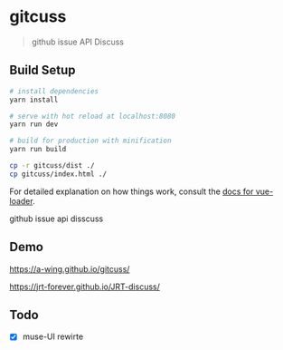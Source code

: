 # gitcuss

> github issue API Discuss

## Build Setup

``` bash
# install dependencies
yarn install

# serve with hot reload at localhost:8080
yarn run dev

# build for production with minification
yarn run build

cp -r gitcuss/dist ./
cp gitcuss/index.html ./
```

For detailed explanation on how things work, consult the [docs for vue-loader](http://vuejs.github.io/vue-loader).

github issue api disscuss


## Demo


https://a-wing.github.io/gitcuss/

https://jrt-forever.github.io/JRT-discuss/



## Todo

* [x] muse-UI rewirte
